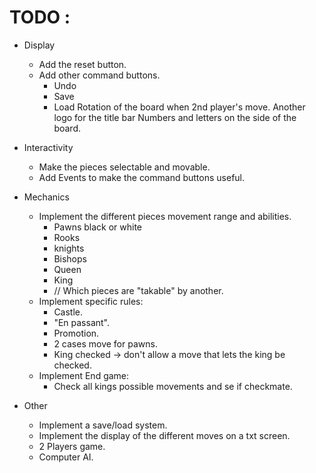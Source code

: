 # TODO :

- Display
     - Add the reset button.
     - Add other command buttons.
          - Undo
          - Save
          - Load
Rotation of the board when 2nd player's move.
Another logo for the title bar
Numbers and letters on the side of the board.
- Interactivity
    - Make the pieces selectable and movable.
    - Add Events to make the command buttons useful.

- Mechanics
    - Implement the different pieces movement range and abilities.
        + Pawns black or white
        + Rooks
        + knights
        + Bishops
        + Queen
        + King
        + // Which pieces are "takable" by another.
    - Implement specific rules:
        + Castle.
        + "En passant".
        + Promotion.
        + 2 cases move for pawns.
        + King checked -> don't allow a move that lets the king be checked.
    - Implement End game:
        + Check all kings possible movements and se if checkmate.

- Other
    - Implement a save/load system.
    - Implement the display of the different moves on a txt screen.
    - 2 Players game.
    - Computer AI.
